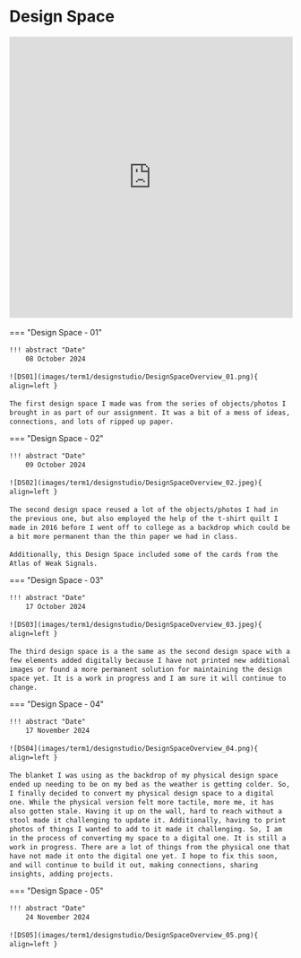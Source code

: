 # Design Space 

<iframe style="border: 1px solid rgba(0, 0, 0, 0.1);" width=100% height=500px src="https://embed.figma.com/board/3CL2yCODewyK2T6kgpq39g/Design-Space-New?node-id=0-1&embed-host=share" allowfullscreen></iframe>


=== "Design Space - 01"
    
    !!! abstract "Date" 
        08 October 2024 

    ![DS01](images/term1/designstudio/DesignSpaceOverview_01.png){ align=left }

    The first design space I made was from the series of objects/photos I brought in as part of our assignment. It was a bit of a mess of ideas, connections, and lots of ripped up paper. 



=== "Design Space - 02" 

    !!! abstract "Date" 
        09 October 2024 

    ![DS02](images/term1/designstudio/DesignSpaceOverview_02.jpeg){ align=left }

    The second design space reused a lot of the objects/photos I had in the previous one, but also employed the help of the t-shirt quilt I made in 2016 before I went off to college as a backdrop which could be a bit more permanent than the thin paper we had in class. 

    Additionally, this Design Space included some of the cards from the Atlas of Weak Signals. 

=== "Design Space - 03" 

    !!! abstract "Date" 
        17 October 2024 

    ![DS03](images/term1/designstudio/DesignSpaceOverview_03.jpeg){ align=left }

    The third design space is a the same as the second design space with a few elements added digitally because I have not printed new additional images or found a more permanent solution for maintaining the design space yet. It is a work in progress and I am sure it will continue to change. 

=== "Design Space - 04" 

    !!! abstract "Date" 
        17 November 2024 

    ![DS04](images/term1/designstudio/DesignSpaceOverview_04.png){ align=left }

    The blanket I was using as the backdrop of my physical design space ended up needing to be on my bed as the weather is getting colder. So, I finally decided to convert my physical design space to a digital one. While the physical version felt more tactile, more me, it has also gotten stale. Having it up on the wall, hard to reach without a stool made it challenging to update it. Additionally, having to print photos of things I wanted to add to it made it challenging. So, I am in the process of converting my space to a digital one. It is still a work in progress. There are a lot of things from the physical one that have not made it onto the digital one yet. I hope to fix this soon, and will continue to build it out, making connections, sharing insights, adding projects. 

=== "Design Space - 05" 

    !!! abstract "Date" 
        24 November 2024 

    ![DS05](images/term1/designstudio/DesignSpaceOverview_05.png){ align=left }


